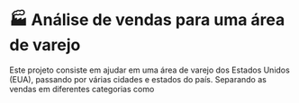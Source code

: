 # 🏭 Análise de vendas para uma área de varejo
Este projeto consiste em ajudar em uma área de varejo dos Estados Unidos (EUA), passando por várias cidades e estados do país. Separando as vendas em diferentes categorias como 
